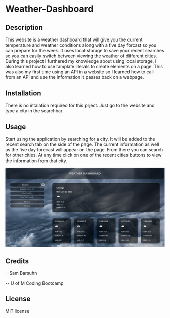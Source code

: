 # Weather-Dashboard

## Description
This website is a weather dashboard that will give you the current temperature and weather conditions along with a five day forcast so you can prepare for the week.
It uses local storage to save your recent searches so you can easily switch between viewing the weather of different cities.
During this project I furthered my knowledge about using local storage, I also learned how to use tamplate literals to create elements on a page.
This was also my first time using an API in a website so I learned how to call from an API and use the information it passes back on a webpage.

## Installation

There is no intalation required for this prject. Just go to the website and type a city in the searchbar.

## Usage

Start using the application by searching for a city. It will be added to the recent search tab on the side of the page. The current information as well as the five day forecast will appear on the page. From there you can search for other cities. At any time click on one of the recent cities buttons to view the information from that city.

![Application Preview](assets\images\weatherdashboardpreview.png)

## Credits

--Sam Barsuhn

-- U of M Coding Bootcamp

## License

MIT license
